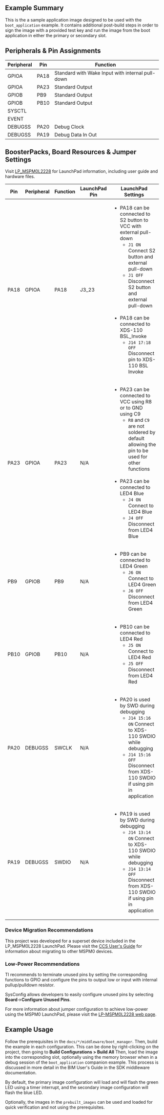 ## Example Summary

This is the a sample application image designed to be used with the ```boot_application``` example. It contains additional post-build steps in order to sign the image with a provided test key and run the image from the boot application in either the primary or secondary slot.

## Peripherals & Pin Assignments

| Peripheral | Pin | Function |
| --- | --- | --- |
| GPIOA | PA18 | Standard with Wake Input with internal pull-down |
| GPIOA | PA23 | Standard Output |
| GPIOB | PB9 | Standard Output |
| GPIOB | PB10 | Standard Output |
| SYSCTL |  |  |
| EVENT |  |  |
| DEBUGSS | PA20 | Debug Clock |
| DEBUGSS | PA19 | Debug Data In Out |

## BoosterPacks, Board Resources & Jumper Settings

Visit [LP_MSPM0L2228](https://www.ti.com/tool/LP-MSPM0L2228) for LaunchPad information, including user guide and hardware files.

| Pin | Peripheral | Function | LaunchPad Pin | LaunchPad Settings |
| --- | --- | --- | --- | --- |
| PA18 | GPIOA | PA18 | J3_23 | <ul><li>PA18 can be connected to S2 button to VCC with external pull-down<br><ul><li>`J1 ON` Connect S2 button and external pull-down<br><li>`J1 OFF` Disconnect S2 button and external pull-down</ul><br><li>PA18 can be connected to XDS-110 BSL_Invoke<br><ul><li>`J14 17:18 OFF` Disconnect pin to XDS-110 BSL Invoke</ul></ul> |
| PA23 | GPIOA | PA23 | N/A | <ul><li>PA23 can be connected to VCC using R8 or to GND using C9<br><ul><li>`R8` and `C9` are not soldered by default allowing the pin to be used for other functions</ul><br><li>PA23 can be connected to LED4 Blue<br><ul><li>`J4 ON` Connect to LED4 Blue<br><li>`J4 OFF` Disconnect from LED4 Blue</ul></ul> |
| PB9 | GPIOB | PB9 | N/A | <ul><li>PB9 can be connected to LED4 Green<br><ul><li>`J6 ON` Connect to LED4 Green<br><li>`J6 OFF` Disconnect from LED4 Green</ul></ul> |
| PB10 | GPIOB | PB10 | N/A | <ul><li>PB10 can be connected to LED4 Red<br><ul><li>`J5 ON` Connect to LED4 Red<br><li>`J5 OFF` Disconnect from LED4 Red</ul></ul> |
| PA20 | DEBUGSS | SWCLK | N/A | <ul><li>PA20 is used by SWD during debugging<br><ul><li>`J14 15:16 ON` Connect to XDS-110 SWDIO while debugging<br><li>`J14 15:16 OFF` Disconnect from XDS-110 SWDIO if using pin in application</ul></ul> |
| PA19 | DEBUGSS | SWDIO | N/A | <ul><li>PA19 is used by SWD during debugging<br><ul><li>`J14 13:14 ON` Connect to XDS-110 SWDIO while debugging<br><li>`J14 13:14 OFF` Disconnect from XDS-110 SWDIO if using pin in application</ul></ul> |

### Device Migration Recommendations
This project was developed for a superset device included in the LP_MSPM0L2228 LaunchPad. Please
visit the [CCS User's Guide](https://software-dl.ti.com/msp430/esd/MSPM0-SDK/latest/docs/english/tools/ccs_ide_guide/doc_guide/doc_guide-srcs/ccs_ide_guide.html#manual-migration)
for information about migrating to other MSPM0 devices.

### Low-Power Recommendations
TI recommends to terminate unused pins by setting the corresponding functions to
GPIO and configure the pins to output low or input with internal
pullup/pulldown resistor.

SysConfig allows developers to easily configure unused pins by selecting **Board**→**Configure Unused Pins**.

For more information about jumper configuration to achieve low-power using the
MSPM0 LaunchPad, please visit the [LP-MSPM0L2228 web page](https://www.ti.com/tool/LP-MSPM0L2228).

## Example Usage
Follow the prerequisites in the ```docs/*/middleware/boot_manager```. Then, build the example in each configuration. This can be done by right-clicking on the project, then going to **Build Configurations > Build All** Then, load the image into the corresponding slot, optionally using the memory browser when in a debug session of the ```boot_application``` companion example. This process is discussed in more detail in the BIM User's Guide in the SDK middleware documentation.

By default, the primary image configuration will load and will flash the green LED using a timer interrupt, and the secondary image configuration will flash the blue LED.

Optionally, the images in the ```prebuilt_images``` can be used and loaded for quick verification and not using the prerequisites.

